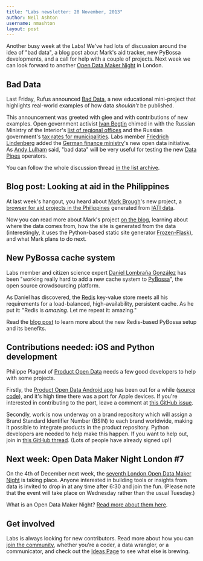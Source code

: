 ```yaml
---
title: "Labs newsletter: 28 November, 2013"
author: Neil Ashton
username: nmashton
layout: post
---
```


Another busy week at the Labs! We've had lots of discussion around the idea of "bad data", a blog post about Mark's aid tracker, new PyBossa developments, and a call for help with a couple of projects. Next week we can look forward to another [Open Data Maker Night][1] in London.

## Bad Data

Last Friday, Rufus announced [Bad Data][2], a new educational mini-project that highlights real-world examples of how data *shouldn't* be published.

This announcement was greeted with glee and with contributions of new examples. Open government activist [Ivan Begtin][3] chimed in with the Russian Ministry of the Interior's [list of regional offices][4] and the Russian government's [tax rates for municipalities][5]. Labs member [Friedrich Lindenberg][6] added the [German finance ministry][7]'s new open data initiative. As [Andy Lulham][8] said, "bad data" will be very useful for testing the new [Data Pipes][9] operators.

You can follow the whole discussion thread [in the list archive][10].

## Blog post: Looking at aid in the Philippines

At last week's hangout, you heard about [Mark Brough][11]'s new project, a [browser for aid projects in the Philippines][12] generated from [IATI data][13].

Now you can read more about Mark's project [on the blog][14], learning about where the data comes from, how the site is generated from the data (interestingly, it uses the Python-based static site generator [Frozen-Flask][15]), and what Mark plans to do next.

## New PyBossa cache system

Labs member and citizen science expert [Daniel Lombraña González][16] has been "working really hard to add a new cache system to [PyBossa][17]", the open source crowdsourcing platform.

As Daniel has discovered, the [Redis][18] key-value store meets all his requirements for a load-balanced, high-availability, persistent cache. As he put it: "Redis is *amazing*. Let me repeat it: amazing."

Read the [blog post][19] to learn more about the new Redis-based PyBossa setup and its benefits.

## Contributions needed: iOS and Python development

Philippe Plagnol of [Product Open Data][20] needs a few good developers to help with some projects.

Firstly, the [Product Open Data Android app][21] has been out for a while ([source code][22]), and it's high time there was a port for Apple devices. If you're interested in contributing to the port, leave a comment at [this GitHub issue][23].

Secondly, work is now underway on a brand repository which will assign a Brand Standard Identifier Number (BSIN) to each brand worldwide, making it possible to integrate products in the product repository. Python developers are needed to help make this happen. If you want to help out, join in [this GitHub thread][24]. (Lots of people have already signed up!)

## Next week: Open Data Maker Night London #7

On the 4th of December next week, the [seventh London Open Data Maker Night][25] is taking place. Anyone interested in building tools or insights from data is invited to drop in at any time after 6:30 and join the fun. (Please note that the event will take place on Wednesday rather than the usual Tuesday.)

What is an Open Data Maker Night? [Read more about them here][26].

## Get involved

Labs is always looking for new contributors. Read more about how you can [join the community][27], whether you're a coder, a data wrangler, or a communicator, and check out the [Ideas Page][28] to see what else is brewing.

[1]:	http://okfnlabs.org/events/open-data-maker/
[2]:	http://okfnlabs.org/bad-data/
[3]:	http://about.me/IvanBegtin
[4]:	http://mvd.ru/opendata/od1
[5]:	http://nalog.ru/ru/opendata/p9/
[6]:	http://okfnlabs.org/members/pudo/
[7]:	http://www.bundeshaushalt-info.de/download.html
[8]:	http://okfnlabs.org/members/andylolz/
[9]:	http://datapipes.okfnlabs.org/
[10]:	http://lists.okfn.org/pipermail/okfn-labs/2013-November/001165.html
[11]:	http://okfnlabs.org/members/markbrough/
[12]:	http://pwyf.github.io/philippines/
[13]:	http://iatiregistry.org/
[14]:	http://okfnlabs.org/blog/2013/11/25/philippines.html
[15]:	http://packages.python.org/Frozen-Flask/
[16]:	http://okfnlabs.org/members/teleyinex/
[17]:	https://www.google.ca/url?sa=t&rct=j&q=&esrc=s&source=web&cd=3&cad=rja&ved=0CDsQFjAC&url=https%3A%2F%2Fgithub.com%2FPyBossa%2Fpybossa&ei=BUyXUuA0zfyoAcyogegG&usg=AFQjCNErY8CeTnsLM8hOLUYr5xGR5qlvzw&bvm=bv.57155469,d.aWM
[18]:	http://redis.io/
[19]:	http://daniellombrana.es/blog/2013/11/26/pybossa-cache.html
[20]:	http://www.product-open-data.com
[21]:	https://play.google.com/store/apps/details?id=org.okfn.pod
[22]:	https://github.com/okfn/product-browser-android
[23]:	https://github.com/okfn/product-browser-ios/issues/1
[24]:	https://github.com/okfn/brand-manager/issues/9
[25]:	http://www.meetup.com/OpenKnowledgeFoundation/London-GB/1062882/
[26]:	http://okfnlabs.org/events/open-data-maker/
[27]:	http://okfnlabs.org/join/
[28]:	http://okfnlabs.org/ideas/